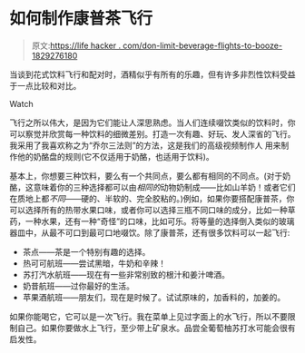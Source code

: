 # 如何制作康普茶飞行

> 原文:[https://life hacker . com/don-limit-beverage-flights-to-booze-1829276180](https://lifehacker.com/dont-limit-beverage-flights-to-booze-1829276180)

当谈到花式饮料飞行和配对时，酒精似乎有所有的乐趣，但有许多非烈性饮料受益于一点比较和对比。

Watch

飞行之所以伟大，是因为它们能让人深思熟虑。当人们连续啜饮类似的饮料时，你可以察觉并欣赏每一种饮料的细微差别。打造一次有趣、好玩、发人深省的飞行。我采用了我喜欢称之为“乔尔三法则”的方法，这是我们的高级视频制作人 用来制作他的奶酪盘的规则(它不仅适用于奶酪，也适用于饮料)。

基本上，你想要三种饮料，要么有一个共同点，要么都有相同的不同点。(对于奶酪，这意味着你的三种选择都可以由*相同的*动物奶制成——比如山羊奶！或者它们在质地上都*不同*——硬的、半软的、完全胶粘的。)例如，如果你要搭配康普茶，你可以选择所有的热带水果口味，或者你可以选择三瓶不同口味的成分，比如一种草药，一种水果，还有一种“奇怪”的口味，比如可乐。将等量的选择倒入类似的玻璃器皿中，从最不可口到最可口地啜饮。除了康普茶，还有很多饮料可以一起飞行:

*   茶点——茶是一个特别有趣的选择。
*   热可可航班——尝试黑暗，牛奶和辛辣！
*   苏打汽水航班——现在有一些非常别致的根汁和姜汁啤酒。
*   奶昔航班——过你最好的生活。
*   苹果酒航班——朋友们，现在是时候了。试试原味的，加香料的，加姜的。

如果你能喝它，它可以是一次飞行。我在菜单上见过字面上的水飞行，所以不要限制自己。如果你要做水上飞行，至少带上矿泉水。品尝全葡萄柚苏打水可能会很有启发性。
